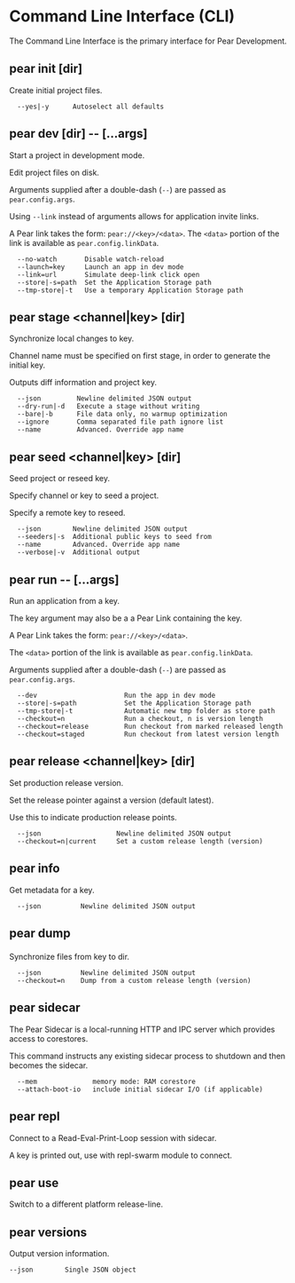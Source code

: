 # Command Line Interface (CLI)

The Command Line Interface is the primary interface for Pear Development.

## pear init [dir]

Create initial project files.

```
  --yes|-y      Autoselect all defaults
```
  
## pear dev [dir] -- [...args]

Start a project in development mode.

Edit project files on disk.

Arguments supplied after a double-dash (`--`) are passed as `pear.config.args`.

Using `--link` instead of arguments allows for application invite links.

A Pear link takes the form: `pear://<key>/<data>`.
The `<data>` portion of the link is available as `pear.config.linkData`.

```
  --no-watch       Disable watch-reload
  --launch=key     Launch an app in dev mode
  --link=url       Simulate deep-link click open
  --store|-s=path  Set the Application Storage path
  --tmp-store|-t   Use a temporary Application Storage path
```  
## pear stage <channel|key> [dir]

Synchronize local changes to key.

Channel name must be specified on first stage,
in order to generate the initial key.

Outputs diff information and project key.

```
  --json         Newline delimited JSON output
  --dry-run|-d   Execute a stage without writing
  --bare|-b      File data only, no warmup optimization
  --ignore       Comma separated file path ignore list
  --name         Advanced. Override app name
```
  
## pear seed <channel|key> [dir]

Seed project or reseed key.

Specify channel or key to seed a project.

Specify a remote key to reseed.

```
  --json        Newline delimited JSON output
  --seeders|-s  Additional public keys to seed from
  --name        Advanced. Override app name
  --verbose|-v  Additional output
```
  
## pear run <key> -- [...args]

Run an application from a key.

The key argument may also be a a Pear Link containing the key.

A Pear Link takes the form: `pear://<key>/<data>`.

The `<data>` portion of the link is available as `pear.config.linkData`.

Arguments supplied after a double-dash (`--`) are passed as `pear.config.args`.

```
  --dev                      Run the app in dev mode
  --store|-s=path            Set the Application Storage path
  --tmp-store|-t             Automatic new tmp folder as store path
  --checkout=n               Run a checkout, n is version length
  --checkout=release         Run checkout from marked released length
  --checkout=staged          Run checkout from latest version length
```
  
## pear release <channel|key> [dir]

Set production release version.

Set the release pointer against a version (default latest).

Use this to indicate production release points.

```
  --json                   Newline delimited JSON output
  --checkout=n|current     Set a custom release length (version)
```
  
## pear info <key>

Get metadata for a key.

```
  --json          Newline delimited JSON output
```
  
## pear dump <key> <dir>

Synchronize files from key to dir.

```
  --json          Newline delimited JSON output
  --checkout=n    Dump from a custom release length (version)
```
  
## pear sidecar

The Pear Sidecar is a local-running HTTP and IPC server which
provides access to corestores.

This command instructs any existing sidecar process to shutdown
and then becomes the sidecar.

```
  --mem              memory mode: RAM corestore
  --attach-boot-io   include initial sidecar I/O (if applicable)
```
  
## pear repl

Connect to a Read-Eval-Print-Loop session with sidecar.

A key is printed out, use with repl-swarm module to connect.
  
## pear use <key>

Switch to a different platform release-line.

## pear versions

Output version information.

```
--json        Single JSON object
```
  
  
